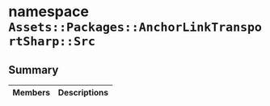 # namespace `Assets::Packages::AnchorLinkTransportSharp::Src` 

## Summary

 Members                                | Descriptions                                
----------------------------------------|---------------------------------------------

